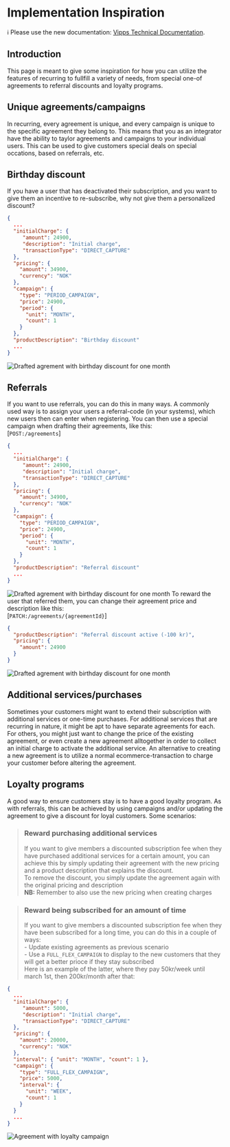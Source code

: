 <!-- START_METADATA
---
title: Implementation Inspiration
sidebar_position: 13
---
END_METADATA -->

# Implementation Inspiration

<!-- START_COMMENT -->

ℹ️ Please use the new documentation:
[Vipps Technical Documentation](https://vippsas.github.io/vipps-developer-docs/).

<!-- END_COMMENT -->

## Introduction
This page is meant to give some inspiration for how you can utilize the features of recurring to fullfill a variety of needs, from special one-of agreements to referral discounts and loyalty programs.

## Unique agreements/campaigns
In recurring, every agreement is unique, and every campaign is unique to the specific agreement they belong to. This means that you as an integrator have the ability to taylor agreements and campaigns to your individual users.
This can be used to give customers special deals on special occations, based on referrals, etc.

## Birthday discount
If you have a user that has deactivated their subscription, and you want to give them an incentive to re-subscribe, why not give them a personalized discount?
```json
{
  ...
  "initialCharge": {
     "amount": 24900,
     "description": "Initial charge",
     "transactionType": "DIRECT_CAPTURE"
  },
  "pricing": {
    "amount": 34900,
    "currency": "NOK"
  },
  "campaign": {
    "type": "PERIOD_CAMPAIGN",
    "price": 24900,
    "period": {
      "unit": "MONTH",
      "count": 1
    }
  },
  "productDescription": "Birthday discount"
  ...
}
```
![Drafted agrement with birthday discount for one month](images/howitworks-inspiration/birthday-discount.jpg)

## Referrals
If you want to use referrals, you can do this in many ways. A commonly used way is to assign your users a referral-code (in your systems), which new users then can enter when registering. You can then use a special campaign when drafting their agreements, like this:
</br>[`POST:/agreements`]
```json
{
  ...
  "initialCharge": {
     "amount": 24900,
     "description": "Initial charge",
     "transactionType": "DIRECT_CAPTURE"
  },
  "pricing": {
    "amount": 34900,
    "currency": "NOK"
  },
  "campaign": {
    "type": "PERIOD_CAMPAIGN",
    "price": 24900,
    "period": {
      "unit": "MONTH",
      "count": 1
    }
  },
  "productDescription": "Referral discount"
  ...
}
```
![Drafted agrement with birthday discount for one month](images/howitworks-inspiration/referral-discount.jpg)
To reward the user that referred them, you can change their agreement price and description like this:
</br>[`PATCH:/agreements/{agreementId}`]
```json
{
  "productDescription": "Referral discount active (-100 kr)",
  "pricing": {
    "amount": 24900
  }
}
```
![Drafted agrement with birthday discount for one month](images/howitworks-inspiration/agreement-with-referral-discount.jpg)

## Additional services/purchases
Sometimes your customers might want to extend their subscription with additional services or one-time purchases. For additional services that are recurring in nature, it might be apt to have separate agreements for each. For others, you might just want to change the price of the existing agreement, or even create a new agreement alltogether in order to collect an initial charge to activate the additional service. An alternative to creating a new agreement is to utilize a normal ecommerce-transaction to charge your customer before altering the agreement.

## Loyalty programs
A good way to ensure customers stay is to have a good loyalty program. As with referrals, this can be achieved by using campaigns and/or updating the agreement to give a discount for loyal customers. Some scenarios:

>### Reward purchasing additional services
>If you want to give members a discounted subscription fee when they have purchased additional services for a certain amount,
>you can achieve this by simply updating their agreement with the new pricing and a product description that explains the discount.
></br>To remove the discount, you simply update the agreement again with the original pricing and description
></br><b/>NB:</b> Remember to also use the new pricing when creating charges

>### Reward being subscribed for an amount of time
>If you want to give members a discounted subscription fee when they have been subscribed for a long time, you can do this in a couple of ways:
></br>- Update existing agreements as previous scenario
></br>- Use a `FULL_FLEX_CAMPAIGN` to display to the new customers that they will get a better prioce if they stay subscribed
></br>Here is an example of the latter, where they pay 50kr/week until march 1st, then 200kr/month after that:
```json
{
  ...
  "initialCharge": {
     "amount": 5000,
     "description": "Initial charge",
     "transactionType": "DIRECT_CAPTURE"
  },
  "pricing": {
    "amount": 20000,
    "currency": "NOK"
  },
  "interval": { "unit": "MONTH", "count": 1 },
  "campaign": {
    "type": "FULL_FLEX_CAMPAIGN",
    "price": 5000,
    "interval": {
      "unit": "WEEK",
      "count": 1
    }
  }
  ...
}
```
![Agreement with loyalty campaign](images/howitworks-inspiration/loyalty-campaign.jpg)


